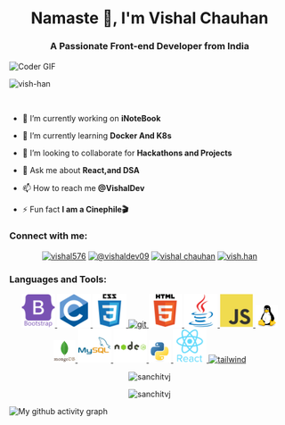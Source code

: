 
<h1 align="center">Namaste 🙏, I'm Vishal Chauhan</h1>
<h3 align="center">A Passionate Front-end Developer from India</h3>
<img align="center" src="https://camo.githubusercontent.com/f7894ccfe5f969fc2ef0c0023ae611e88da80b9381f0b90360d58b158d27593b/68747470733a2f2f692e696d6775722e636f6d2f344153616679302e706e6" alt="Coder GIF" width=1100" height="400">

<p align="left"> <img src="https://komarev.com/ghpvc/?username=vish-han&label=Profile%20views&color=0e75b6&style=flat" alt="vish-han" /> </p>

<p align="left"> <a href="https://twitter.com/" target="blank"><img src="https://img.shields.io/twitter/follow/?logo=twitter&style=for-the-badge" alt="" /></a> </p>

- 🔭 I’m currently working on **iNoteBook**

- 🌱 I’m currently learning **Docker And K8s**

- 👯 I’m looking to collaborate for  **Hackathons and Projects**

- 💬 Ask me about **React,and DSA**

- 📫 How to reach me **@VishalDev**

- ⚡ Fun fact **I am a Cinephile🎬**

<h3 align="left">Connect with me:</h3>
<p align="center">
<a href="https://dev.to/vishal576" target="blank" margin="3px"><img align="center" src="https://raw.githubusercontent.com/rahuldkjain/github-profile-readme-generator/master/src/images/icons/Social/devto.svg" alt="vishal576" height="60" width="60" /></a>
<a href="https://twitter.com/@vishaldev09" target="blank"><img align="center" src="https://raw.githubusercontent.com/rahuldkjain/github-profile-readme-generator/master/src/images/icons/Social/twitter.svg" alt="@vishaldev09" height="60" width="60" /></a>
<a href="https://linkedin.com/in/vishal chauhan" target="blank"><img align="center" src="https://raw.githubusercontent.com/rahuldkjain/github-profile-readme-generator/master/src/images/icons/Social/linked-in-alt.svg" alt="vishal chauhan" height="60" width="60" /></a>
<a href="https://instagram.com/vish.han" target="blank"><img align="center" src="https://raw.githubusercontent.com/rahuldkjain/github-profile-readme-generator/master/src/images/icons/Social/instagram.svg" alt="vish.han" height="60" width="60" /></a>
</p>
</p>

<h3 align="left">Languages and Tools:</h3>
                
<p align="center"> <a href="https://getbootstrap.com" target="_blank" rel="noreferrer"> <img src="https://raw.githubusercontent.com/devicons/devicon/master/icons/bootstrap/bootstrap-plain-wordmark.svg" alt="bootstrap" width="60" height="60"/> </a> <a href="https://www.cprogramming.com/" target="_blank" rel="noreferrer"> <img src="https://raw.githubusercontent.com/devicons/devicon/master/icons/c/c-original.svg" alt="c" width="60" height="60"/> </a> <a href="https://www.w3schools.com/css/" target="_blank" rel="noreferrer"> <img src="https://raw.githubusercontent.com/devicons/devicon/master/icons/css3/css3-original-wordmark.svg" alt="css3" width="60" height="60"/> </a> <a href="https://git-scm.com/" target="_blank" rel="noreferrer"> <img src="https://www.vectorlogo.zone/logos/git-scm/git-scm-icon.svg" alt="git" width="60" height="60"/> </a> <a href="https://www.w3.org/html/" target="_blank" rel="noreferrer"> <img src="https://raw.githubusercontent.com/devicons/devicon/master/icons/html5/html5-original-wordmark.svg" alt="html5" width="60" height="60"/> </a> <a href="https://www.java.com" target="_blank" rel="noreferrer"> <img src="https://raw.githubusercontent.com/devicons/devicon/master/icons/java/java-original.svg" alt="java" width="60" height="60"/> </a> <a href="https://developer.mozilla.org/en-US/docs/Web/JavaScript" target="_blank" rel="noreferrer"> <img src="https://raw.githubusercontent.com/devicons/devicon/master/icons/javascript/javascript-original.svg" alt="javascript" width="60" height="60"/> </a> <a href="https://www.linux.org/" target="_blank" rel="noreferrer"> <img src="https://raw.githubusercontent.com/devicons/devicon/master/icons/linux/linux-original.svg" alt="linux" width="40" height="40"/> </a> <a href="https://www.mongodb.com/" target="_blank" rel="noreferrer"> <img src="https://raw.githubusercontent.com/devicons/devicon/master/icons/mongodb/mongodb-original-wordmark.svg" alt="mongodb" width="40" height="40"/> </a> <a href="https://www.mysql.com/" target="_blank" rel="noreferrer"> <img src="https://raw.githubusercontent.com/devicons/devicon/master/icons/mysql/mysql-original-wordmark.svg" alt="mysql" width="60" height="60"/> </a> <a href="https://nodejs.org" target="_blank" rel="noreferrer"> <img src="https://raw.githubusercontent.com/devicons/devicon/master/icons/nodejs/nodejs-original-wordmark.svg" alt="nodejs" width="60" height="60"/> </a> <a href="https://www.python.org" target="_blank" rel="noreferrer"> <img src="https://raw.githubusercontent.com/devicons/devicon/master/icons/python/python-original.svg" alt="python" width="40" height="40"/> </a> <a href="https://reactjs.org/" target="_blank" rel="noreferrer"> <img src="https://raw.githubusercontent.com/devicons/devicon/master/icons/react/react-original-wordmark.svg" alt="react" width="60" height="60"/> </a> <a href="https://tailwindcss.com/" target="_blank" rel="noreferrer"> <img src="https://www.vectorlogo.zone/logos/tailwindcss/tailwindcss-icon.svg" alt="tailwind" width="60" height="60"/> </a> </p>
<p align="center"><img  src="https://github-readme-streak-stats.herokuapp.com/?user=vish-han&theme=radical" alt="sanchitvj" width="400" /></p>
<p align="center"> <img  src="https://github-readme-stats.vercel.app/api?username=vish-han&show_icons=true&locale=en&theme=blue-green" alt="sanchitvj" width="400" /></p>  
 
 
![My github activity graph](https://activity-graph.herokuapp.com/graph?username=syedareehaquasar&theme=dracula&custom_title=My%20Commits%20Graph%20&hide_border=true)
                                                                                                                           
